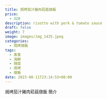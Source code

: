```yaml
---
title: 焗烤茄汁豬肉菘菇燉飯
price:
  - 320
description: risotto with pork & tomato sauce
draft: false
weight: 7
image: images/img_1435.jpeg
categories:
  - 焗烤燉飯
tags:
  - 素食
  - 海鮮
  - 辣度
  - 焗烤
  - 燉飯
date: 2023-08-11T23:14:53+08:00
---
```


焗烤茄汁豬肉菘菇燉飯 簡介
